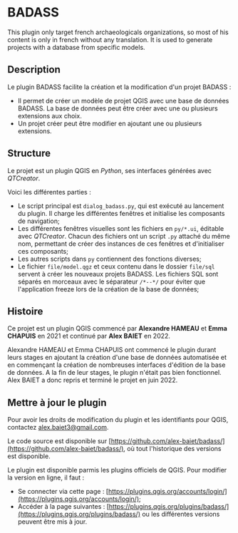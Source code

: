 # BADASS

This plugin only target french archaeologicals organizations, so most of his content is only in french without any translation.
It is used to generate projects with a database from specific models.

## Description

Le plugin BADASS facilite la création et la modification d'un projet BADASS :

- Il permet de créer un modèle de projet QGIS avec une base de données BADASS. La base de données peut être créer avec une ou plusieurs extensions aux choix.
- Un projet créer peut être modifier en ajoutant une ou plusieurs extensions.

## Structure

Le projet est un plugin QGIS en *Python*, ses interfaces générées avec *QTCreator*.

Voici les différentes parties :

- Le script principal est `dialog_badass.py`, qui est exécuté au lancement du plugin. Il charge les différentes fenêtres et initialise les composants de navigation;
- Les différentes fenêtres visuelles sont les fichiers en `py/*.ui`, éditable avec *QTCreator*. Chacun des fichiers ont un script `.py` attaché du même nom, permettant de créer des instances de ces fenêtres et d'initialiser ces composants;
- Les autres scripts dans `py` contiennent des fonctions diverses;
- Le fichier `file/model.qgz` et ceux contenu dans le dossier `file/sql` servent à créer les nouveaux projets BADASS. Les fichiers SQL sont séparés en morceaux avec le séparateur `/*--*/` pour éviter que l'application freeze lors de la création de la base de données;

## Histoire

Ce projet est un plugin QGIS commencé par **Alexandre HAMEAU** et **Emma CHAPUIS** en 2021 et continué par **Alex BAIET** en 2022.

Alexandre HAMEAU et Emma CHAPUIS ont commencé le plugin durant leurs stages en ajoutant la création d'une base de données automatisée et en commençant la création de nombreuses interfaces d'édition de la base de données. A la fin de leur stages, le plugin n'était pas bien fonctionnel.
Alex BAIET a donc repris et terminé le projet en juin 2022.

## Mettre à jour le plugin

Pour avoir les droits de modification du plugin et les identifiants pour QGIS, contactez [alex.baiet3@gmail.com](mailto:alex.baiet3@gmail.com).

Le code source est disponible sur [https://github.com/alex-baiet/badass/](https://github.com/alex-baiet/badass/), où tout l'historique des versions est disponible.

Le plugin est disponible parmis les plugins officiels de QGIS. Pour modifier la version en ligne, il faut :
- Se connecter via cette page : [https://plugins.qgis.org/accounts/login/](https://plugins.qgis.org/accounts/login/);
- Accéder à la page suivantes : [https://plugins.qgis.org/plugins/badass/](https://plugins.qgis.org/plugins/badass/) ou les différentes versions peuvent être mis à jour.
